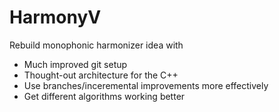 # HarmonyV

Rebuild monophonic harmonizer idea with 
- Much improved git setup
- Thought-out architecture for the C++
- Use branches/inceremental improvements more effectively
- Get different algorithms working better
